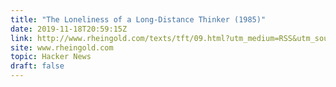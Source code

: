 ```yaml
---
title: "The Loneliness of a Long-Distance Thinker (1985)"
date: 2019-11-18T20:59:15Z
link: http://www.rheingold.com/texts/tft/09.html?utm_medium=RSS&utm_source=hune#Chap09
site: www.rheingold.com
topic: Hacker News
draft: false
---
```

